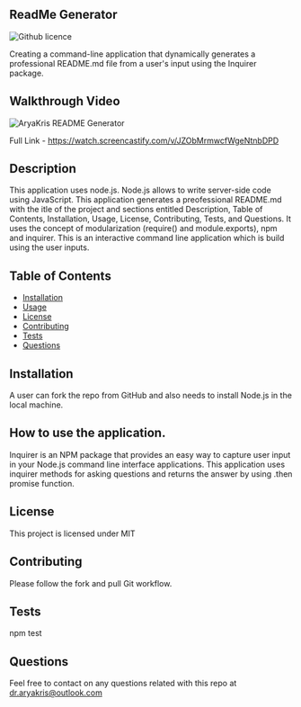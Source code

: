## ReadMe Generator
 ![Github licence](http://img.shields.io/badge/license-MIT-blue.svg)

Creating a command-line application that dynamically generates a professional README.md file from a user's input using the Inquirer package. 

## Walkthrough Video

![AryaKris README Generator](./utils/Readme.gif)

Full Link - https://watch.screencastify.com/v/JZObMrmwcfWgeNtnbDPD



## Description

This application uses node.js. Node.js allows to write server-side code using JavaScript. This application generates a preofessional README.md with the itle of the project and sections entitled Description, Table of Contents, Installation, Usage, License, Contributing, Tests, and Questions. It uses the concept of modularization (require() and module.exports), npm and inquirer. This is an interactive command line application which is build using the user inputs. 

## Table of Contents 

  * [Installation](#installation)
  * [Usage](#usage)
  * [License](#license)
  * [Contributing](#contributing)
  * [Tests](#tests)
  * [Questions](#questions)


## Installation

 A user can fork the repo from GitHub and also needs to install Node.js in the local machine. 

## How to use the application. 

Inquirer is an NPM package that provides an easy way to capture user input in your Node.js command line interface applications. This application uses inquirer methods for asking questions and returns the answer by using .then promise function. 

## License 

This project is licensed under MIT



## Contributing

Please follow the fork and pull Git workflow. 

## Tests
npm test

## Questions

Feel free to contact on any questions related with this repo at dr.aryakris@outlook.com